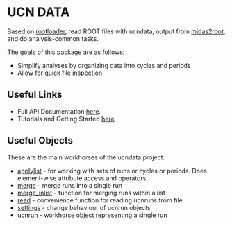 # UCN DATA

Based on [rootloader], read ROOT files with ucndata, output from [midas2root], and do analysis-common tasks.

The goals of this package are as follows:

* Simplify analyses by organizing data into cycles and periods
* Allow for quick file inspection

## Useful Links

* Full API Documentation [here](docs/README.md).
* Tutorials and Getting Started [here](tutorials/index.md)


## Useful Objects

These are the main workhorses of the ucndata project:

* [applylist](docs/applylist.md) - for working with sets of runs or cycles or periods. Does element-wise attribute access and operators
* [merge](docs/merge.md) - merge runs into a single run
* [merge_inlist](docs/merge.md#merge_inlist) - function for merging runs within a list
* [read](docs/read.md) - convenience function for reading ucnruns from file
* [settings](docs/settings.md) - change behaviour of ucnrun objects
* [ucnrun](docs/ucnrun.md) - workhorse object representing a single run

[rootloader]: https://github.com/ucn-triumf/rootloader
[midas2root]: https://github.com/ucn-triumf/ucn_detector_analyzer/tree/2024